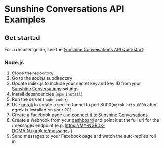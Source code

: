 # Sunshine Conversations API Examples

## Get started

For a detailed guide, see the [Sunshine Conversations API Quickstart](https://docs.smooch.io/guide/api-quickstart):

### Node.js

1. Clone the repository
2. Go to the _nodejs_ subdirectory
3. Update index.js to include your secret key and key ID from your [Sunshine Conversations](https://app.smooch.io) settings
4. Install dependencies (`npm install`)
5. Run the server (`node index`)
6. Use [ngrok](https://ngrok.com/) to create a secure tunnel to port 8000(`ngrok http 8000` after ngrok is installed on your PC)
7. Create a Facebook page and [connect it to Sunshine Conversations](https://app.smooch.io/integrations/messenger)
8. Create a Webhook from your [dashboard](https://app.smooch.io/integrations/webhook) and point it at the full url for the /messages endpoint (e.g. https://MY-NGROK-DOMAIN.ngrok.io/messages )
9. Send messages to your Facebook page and watch the auto-replies roll in

